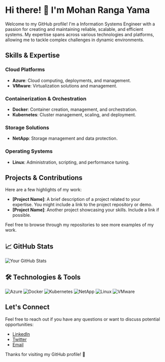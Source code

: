# Hi there! 👋 I'm Mohan Ranga Yama

Welcome to my GitHub profile! I'm a Information Systems Engineer with a passion for creating and maintaining reliable, scalable, and efficient systems. My expertise spans across various technologies and platforms, allowing me to tackle complex challenges in dynamic environments.

## Skills & Expertise

### Cloud Platforms
- **Azure**: Cloud computing, deployments, and management.
- **VMware**: Virtualization solutions and management.

### Containerization & Orchestration
- **Docker**: Container creation, management, and orchestration.
- **Kubernetes**: Cluster management, scaling, and deployment.

### Storage Solutions
- **NetApp**: Storage management and data protection.

### Operating Systems
- **Linux**: Administration, scripting, and performance tuning.

## Projects & Contributions

Here are a few highlights of my work:

- **[Project Name]**: A brief description of a project related to your expertise. You might include a link to the project repository or demo.
- **[Project Name]**: Another project showcasing your skills. Include a link if possible.

Feel free to browse through my repositories to see more examples of my work.

## 📈 GitHub Stats

![Your GitHub Stats](https://github-readme-stats.vercel.app/api?username=your-github-username&show_icons=true&hide_title=true&hide=prs&count_private=true&hide_border=true&theme=radical)

## 🛠️ Technologies & Tools

![Azure](https://img.shields.io/badge/Azure-0089D6?style=for-the-badge&logo=azure&logoColor=white)
![Docker](https://img.shields.io/badge/Docker-2496ED?style=for-the-badge&logo=docker&logoColor=white)
![Kubernetes](https://img.shields.io/badge/Kubernetes-326CE5?style=for-the-badge&logo=kubernetes&logoColor=white)
![NetApp](https://img.shields.io/badge/NetApp-0072CE?style=for-the-badge&logo=netapp&logoColor=white)
![Linux](https://img.shields.io/badge/Linux-FCC624?style=for-the-badge&logo=linux&logoColor=black)
![VMware](https://img.shields.io/badge/VMware-607078?style=for-the-badge&logo=vmware&logoColor=white)

## Let's Connect

Feel free to reach out if you have any questions or want to discuss potential opportunities:

- [LinkedIn](https://www.linkedin.com/in/mohanrangayama)
- [Twitter](https://twitter.com/MrMohanranga)
- [Email](mailto:mohanranga.yama@gmail.com)

Thanks for visiting my GitHub profile! 🚀


